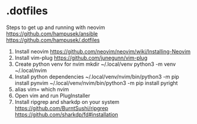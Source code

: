 # .dotfiles
Steps to get up and running with neovim 
https://github.com/hampusek/ansible
https://github.com/hampusek/.dotfiles

1. Install neovim
https://github.com/neovim/neovim/wiki/Installing-Neovim
2. Install vim-plug
https://github.com/junegunn/vim-plug
3. Create python venv for nvim
mkdir ~/.local/venv
python3 -m venv ~/.local/nvim
4. Install python dependencies
~/.local/venv/nvim/bin/python3 -m pip install pynvim
~/.local/venv/nvim/bin/python3 -m pip install pyright
5. alias vim= which nvim
6. Open vim and run 
PlugInstaller
7. Install ripgrep and sharkdp on your system
https://github.com/BurntSushi/ripgrep
https://github.com/sharkdp/fd#installation
